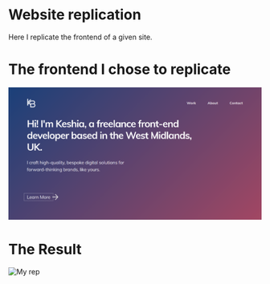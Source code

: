 # Website replication

Here I replicate the frontend of a given site.

# The frontend I chose to replicate
![My replication](Keisha_design.png)

# The Result
![My rep](My_design.png)

